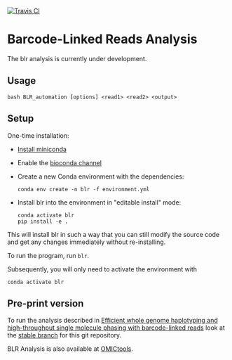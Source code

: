[![Travis CI](https://api.travis-ci.org/FrickTobias/BLR.svg)](https://travis-ci.org/FrickTobias/BLR)

# Barcode-Linked Reads Analysis

The blr analysis is currently under development.

## Usage

    bash BLR_automation [options] <read1> <read2> <output>

## Setup

One-time installation:

- [Install miniconda](https://docs.conda.io/en/latest/miniconda.html)
- Enable the [bioconda channel](http://bioconda.github.io/)
- Create a new Conda environment with the dependencies:

      conda env create -n blr -f environment.yml

- Install blr into the environment in "editable install" mode:

      conda activate blr
      pip install -e .

This will install blr in such a way that you can still modify the source code
and get any changes immediately without re-installing.

To run the program, run `blr`.

Subsequently, you will only need to activate the environment with

    conda activate blr

## Pre-print version

To run the analysis described in [Efficient whole genome haplotyping and 
high-throughput single molecule phasing with barcode-linked reads](https://www.biorxiv.org/content/early/2018/06/26/356121)
look at the [stable branch](https://github.com/FrickTobias/BLR/tree/stable) for this git repository.

BLR Analysis is also available at [OMICtools](https://omictools.com/blr-tool).
